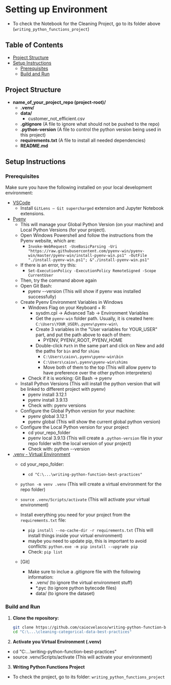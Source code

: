 # Setting up Environment
* To check the Notebook for the Cleaning Project, go to its folder above (`writing_python_functions_project`)

## Table of Contents

- [Project Structure](#project-structure)
- [Setup Instructions](#setup-instructions)
  - [Prerequisites](#prerequisites)
  - [Build and Run](#build-and-run)

## Project Structure

- **name_of_your_project_repo (project-root)/**
    - **.venv/**
    - **data/**
      - customer_not_efficient.csv
    - **.gitignore**             (A file to ignore what should not be pushed to the repo)
    - **.python-version**        (A file to control the python version being used in this project)
    - **requirements.txt**       (A file to install all needed dependencies)
    - **README.md**

## Setup Instructions

### Prerequisites

Make sure you have the following installed on your local development environment:

* [VSCode](https://code.visualstudio.com/)
  * Install `GitLens — Git supercharged` extension and Jupyter Notebook extensions.
* [Pyenv](https://github.com/pyenv-win/pyenv-win)
  * This will manage your Global Python Version (on your machine) and Local Python Versions (for your project).
  * Open Windows Powershell and follow the instructions from the Pyenv website, which are:
    * `Invoke-WebRequest -UseBasicParsing -Uri "https://raw.githubusercontent.com/pyenv-win/pyenv-win/master/pyenv-win/install-pyenv-win.ps1" -OutFile "./install-pyenv-win.ps1"; &"./install-pyenv-win.ps1"`
  * If there is an error, try this:
    * `Set-ExecutionPolicy -ExecutionPolicy RemoteSigned -Scope CurrentUser`
  * Then, try the command above again
  * Open Git Bash:
    * pyenv --version (This will show if pyenv was installed successfully)
  * Create Pyenv Environment Variables in Windows
    * Windows Flag on your Keyboard + R:
      * sysdm.cpl -> Advanced Tab -> Environment Variables
      * Get the `pyenv-win` folder path. Usually, it is created here: `C:\Users\YOUR_USER\.pyenv\pyenv-win\`
      * Create 3 variables in the "User variables for YOUR_USER" part, and put the path above to each of them:
        * PYENV, PYENV_ROOT, PYENV_HOME
      * Double-click `Path` in the same part and click on New and add the paths for `bin` and for `shims`
        * `C:\Users\caiov\.pyenv\pyenv-win\bin`
        * `C:\Users\caiov\.pyenv\pyenv-win\shims`
        * Move both of them to the top (This will allow pyenv to have preference over the other python interpreters)
    * Check if it is working: Git Bash -> pyenv
  * Install Python Versions (This will install the python version that will be linked to different project with pyenv)
    * pyenv install 3.12.1
    * pyenv install 3.9.13
    * Check with: pyenv versions
  * Configure the Global Python version for your machine:
    * pyenv global 3.12.1
    * pyenv global (This will show the current global python version)
  * Configure the Local Python version for your project 
    * cd your_repo_folder
    * pyenv local 3.9.13 (This will create a `.python-version` file in your repo folder with the local version of your project)
    * Check with: python --version
* [.venv - Virtual Environment](https://docs.python.org/3/library/venv.html)
  * cd your_repo_folder:
    * `cd "C:\...\writing-python-function-best-practices"`
  * `python -m venv .venv`           (This will create a virtual environment for the repo folder)
  * `source .venv/Scripts/activate`  (This will activate your virtual environment)
  * Install everything you need for your project from the `requirements.txt` file:
    * `pip install --no-cache-dir -r requirements.txt`  (This will install things inside your virtual environment)
    * maybe you need to update pip, this is important to avoid conflicts: `python.exe -m pip install --upgrade pip`
    * Check: `pip list`

  * [Git]
    * Make sure to inclue a .gitignore file with the following information:
      * .venv/         (to ignore the virtual environment stuff)
      * *.pyc          (to ignore python bytecode files)
      * data/          (to ignore the dataset)

### Build and Run

1. **Clone the repository:**

   ```bash
   git clone https://github.com/caiocvelasco/writing-python-function-best-practices.git
   cd "C:\...\cleaning-categorical-data-best-practices"

2. **Activate you Virtual Environment (.venv)**

* cd "C:\...\writing-python-function-best-practices"
* source .venv/Scripts/activate                   (This will activate your environment)

3. **Writing Python Functions Project**

* To check the project, go to its folder: `writing_python_functions_project`